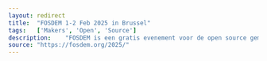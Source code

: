 ```yaml
---	
layout:	redirect
title:	"FOSDEM 1-2 Feb 2025 in Brussel"
tags:	['Makers', 'Open', 'Source']
description:	"FOSDEM is een gratis evenement voor de open source gemeenschap om elkaar te ontmoeten, ideeën te delen en samen te werken. Registreren is niet nodig."
source:	"https://fosdem.org/2025/"
---	
```

